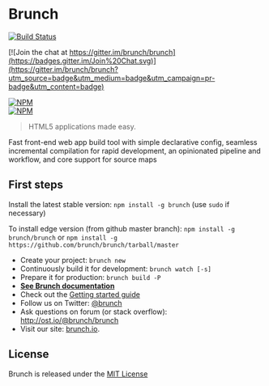 # Brunch

[![Build Status](https://travis-ci.org/brunch/brunch.svg?branch=master)](https://travis-ci.org/brunch/brunch)

[![Join the chat at https://gitter.im/brunch/brunch](https://badges.gitter.im/Join%20Chat.svg)](https://gitter.im/brunch/brunch?utm_source=badge&utm_medium=badge&utm_campaign=pr-badge&utm_content=badge)

[![NPM](https://nodei.co/npm/brunch.png?compact=true)](https://nodei.co/npm/brunch/)  
[![NPM](https://nodei.co/npm-dl/brunch.png)](https://nodei.co/npm/brunch/)

> HTML5 applications made easy.

Fast front-end web app build tool with simple declarative config, seamless incremental compilation for rapid development, an opinionated pipeline and workflow, and core support for source maps

## First steps

Install the latest stable version: `npm install -g brunch`
(use `sudo` if necessary)

To install edge version (from github master branch): 
`npm install -g brunch/brunch`
or
`npm install -g https://github.com/brunch/brunch/tarball/master`

* Create your project: `brunch new`
* Continuously build it for development: `brunch watch [-s]`
* Prepare it for production: `brunch build -P`
* **[See Brunch documentation](https://github.com/brunch/brunch/tree/master/docs)**
* Check out the [Getting started guide](https://github.com/brunch/brunch-guide/blob/master/content/en/chapter01-whats-brunch.md)
* Follow us on Twitter: [@brunch](http://twitter.com/brunch)
* Ask questions on forum (or stack overflow): http://ost.io/@brunch/brunch
* Visit our site: [brunch.io](http://brunch.io).

## License
Brunch is released under the [MIT License](https://raw.github.com/brunch/brunch/master/LICENSE)
